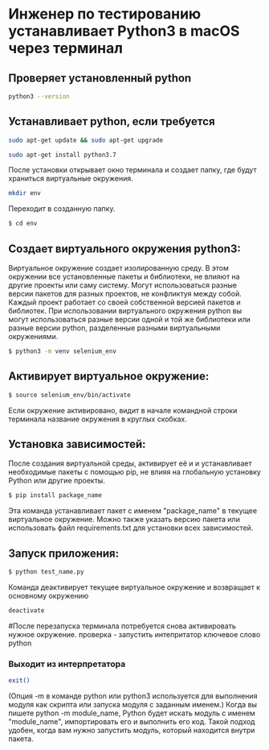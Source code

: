 # Инженер по тестированию устанавливает Python3 в macOS через терминал

## Проверяет установленный python
```sh
python3 --version
```

## Устанавливает python, если требуется

```sh
sudo apt-get update && sudo apt-get upgrade
```

```sh
sudo apt-get install python3.7
```

После установки открывает окно терминала и создает папку, где будут храниться виртуальные окружения.

```sh
mkdir env
```

Переходит в созданную папку.

```sh
$ cd env
```

## Создает виртуального окружения python3:
Виртуальное окружение создает изолированную среду. 
В этом окружении все установленные пакеты и библиотеки, не влияют на другие проекты или саму систему. 
Могут использоваться разные версии пакетов для разных проектов, не конфликтуя между собой. 
Каждый проект работает со своей собственной версией пакетов и библиотек.
При использовании виртуального окружения python вы могут использоваться разные версии одной и той же библиотеки или разные версии python, разделенные разными виртуальными окружениями.

```sh
$ python3 -m venv selenium_env
```

## Активирует виртуальное окружение:

```sh
$ source selenium_env/bin/activate
```

Если окружение активировано, видит в начале командной строки терминала название окружения в круглых скобках. 

## Установка зависимостей:
После создания виртуальной среды,  активирует её и и устанавливает необходимые пакеты с помощью pip, не влияя на глобальную установку Python или другие проекты.

```sh
$ pip install package_name
```

Эта команда устанавливает пакет с именем "package_name" в текущее виртуальное окружение. 
Можно также указать версию пакета или использовать файл requirements.txt для установки всех зависимостей.

## Запуск приложения:

```sh
$ python test_name.py
```

Команда деактивирует текущее виртуальное окружение и возвращает к основному окружению

```sh
deactivate
```

#После перезапуска терминала потребуется снова активировать нужное окружение.
проверка - запустить интепритатор ключевое слово python

### Выходит из интерпретатора

```sh
exit() 
```

(Опция -m в команде python или python3 используется для выполнения модуля как скрипта или запуска модуля с заданным именем.)
Когда вы пишете python -m module_name, Python будет искать модуль с именем "module_name", импортировать его и выполнить его код. Такой подход удобен, когда вам нужно запустить модуль, который находится внутри пакета.
